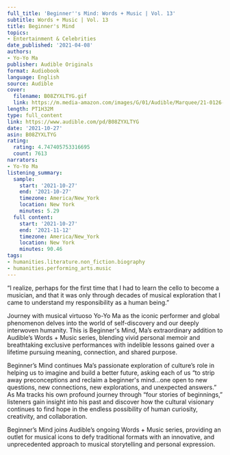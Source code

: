```yaml
---
full_title: 'Beginner''s Mind: Words + Music | Vol. 13'
subtitle: Words + Music | Vol. 13
title: Beginner's Mind
topics:
- Entertainment & Celebrities
date_published: '2021-04-08'
authors:
- Yo-Yo Ma
publisher: Audible Originals
format: Audiobook
language: English
source: Audible
cover:
  filename: B08ZYXLTYG.gif
  link: https://m.media-amazon.com/images/G/01/Audible/Marquee/21-0126-CMK-Yo-Yo-Ma-PDP_Header_DT.gif
length: PT1H32M
type: full_content
link: https://www.audible.com/pd/B08ZYXLTYG
date: '2021-10-27'
asin: B08ZYXLTYG
rating:
  rating: 4.747405753316695
  count: 7613
narrators:
- Yo-Yo Ma
listening_summary:
  sample:
    start: '2021-10-27'
    end: '2021-10-27'
    timezone: America/New_York
    location: New York
    minutes: 5.29
  full content:
    start: '2021-10-27'
    end: '2021-11-12'
    timezone: America/New_York
    location: New York
    minutes: 90.46
tags:
- humanities.literature.non_fiction.biography
- humanities.performing_arts.music
---
```

“I realize, perhaps for the first time that I had to learn the cello to become a musician, and that it was only through decades of musical exploration that I came to understand my responsibility as a human being.”

Journey with musical virtuoso Yo-Yo Ma as the iconic performer and global phenomenon delves into the world of self-discovery and our deeply interwoven humanity. This is Beginner's Mind, Ma’s extraordinary addition to Audible’s Words + Music series, blending vivid personal memoir and breathtaking exclusive performances with indelible lessons gained over a lifetime pursuing meaning, connection, and shared purpose.

Beginner’s Mind continues Ma’s passionate exploration of culture’s role in helping us to imagine and build a better future, asking each of us “to strip away preconceptions and reclaim a beginner's mind...one open to new questions, new connections, new explorations, and unexpected answers.” As Ma tracks his own profound journey through “four stories of beginnings,” listeners gain insight into his past and discover how the cultural visionary continues to find hope in the endless possibility of human curiosity, creativity, and collaboration.

Beginner’s Mind joins Audible’s ongoing Words + Music series, providing an outlet for musical icons to defy traditional formats with an innovative, and unprecedented approach to musical storytelling and personal expression.


